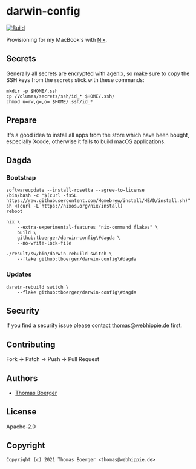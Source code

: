 # darwin-config

[![Build](https://github.com/tboerger/darwin-config/actions/workflows/build.yml/badge.svg)](https://github.com/tboerger/darwin-config/actions/workflows/build.yml)

Provisioning for my MacBook's with [Nix][nix].

## Secrets

Generally all secrets are encrypted with [agenix][agenix], so make sure to copy
the SSH keys from the `secrets` stick with these commands:

```console
mkdir -p $HOME/.ssh
cp /Volumes/secrets/ssh/id_* $HOME/.ssh/
chmod u=rw,g=,o= $HOME/.ssh/id_*
```

## Prepare

It's a good idea to install all apps from the store which have been bought,
especially Xcode, otherwise it fails to build macOS applications.

## Dagda

### Bootstrap

```console
softwareupdate --install-rosetta --agree-to-license
/bin/bash -c "$(curl -fsSL https://raw.githubusercontent.com/Homebrew/install/HEAD/install.sh)"
sh <(curl -L https://nixos.org/nix/install)
reboot

nix \
    --extra-experimental-features "nix-command flakes" \
    build \
    github:tboerger/darwin-config\#dagda \
    --no-write-lock-file

./result/sw/bin/darwin-rebuild switch \
    --flake github:tboerger/darwin-config\#dagda
```

### Updates

```console
darwin-rebuild switch \
    --flake github:tboerger/darwin-config\#dagda
```

## Security

If you find a security issue please contact thomas@webhippie.de first.

## Contributing

Fork -> Patch -> Push -> Pull Request

## Authors

-   [Thomas Boerger](https://github.com/tboerger)

## License

Apache-2.0

## Copyright

```console
Copyright (c) 2021 Thomas Boerger <thomas@webhippie.de>
```

[nix]: https://nixos.org/manual/nix/stable/
[agenix]: https://github.com/ryantm/agenix
